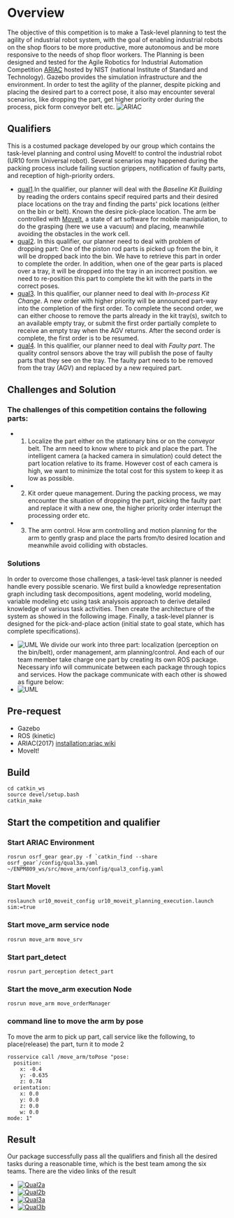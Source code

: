 # Overview
The objective of this competition is to make a Task-level planning to test the agility of industrial robot system, with the goal of enabling industrial robots on the shop floors to be more productive, more autonomous and be more responsive to the needs of shop floor workers. The Planning is been designed and tested for the Agile Robotics for Industrial Automation Competition [ARIAC](http://gazebosim.org/ariac) hosted by NIST (national Institute of Standard and Technology). Gazebo provides the simulation infrastructure and the environment. In order to test the agility of the planner, despite picking and placing the desired part to a correct pose, it also may encounter several scenarios, like dropping the part, get higher priority order during the process, pick form conveyor belt etc.
![ARIAC](https://github.com/zzjkf2009/move_arm/blob/master/ARIAC.png)

## Qualifiers
This is a costumed package developed by our group which contains the task-level planning and control using MoveIt! to control the industrial robot (UR10 form Universal robot).  Several scenarios may happened during the packing process include failing suction grippers, notification of faulty parts, and reception of high-priority orders.
 - [qual1](https://bitbucket.org/osrf/ariac/wiki/2017/qualifiers/qual1).In the qualifier, our planner will deal with the *Baseline Kit Building* by reading the orders contains specif required parts and their desired place locations on the tray and finding the parts' pick locations (either on the bin or belt). Known the desire pick-place location. The arm be controlled with [MoveIt](https://moveit.ros.org/), a state of art software for mobile manipulation, to do the grasping (here we use a vacuum) and placing, meanwhile avoiding the obstacles in the work cell.
 - [qual2](https://bitbucket.org/osrf/ariac/wiki/2017/qualifiers/qual2_scenarios). In this qualifier, our planner need to deal with problem of dropping part: One of the piston rod parts is picked up from the bin, it will be dropped back into the bin. We have to retrieve this part in order to complete the order. In addition, when one of the gear parts is placed over a tray, it will be dropped into the tray in an incorrect position. we need to re-position this part to complete the kit with the parts in the correct poses.
 - [qual3](https://bitbucket.org/osrf/ariac/wiki/2017/qualifiers/qual3). In this qualifier, our planner need to deal with *In-process Kit Change*. A new order with higher priority will be announced part-way into the completion of the first order. To complete the second order, we can either choose to remove the parts already in the kit tray(s), switch to an available empty tray, or submit the first order partially complete to receive an empty tray when the AGV returns. After the second order is complete, the first order is to be resumed.
 - [qual4](https://bitbucket.org/osrf/ariac/wiki/2017/qualifiers/qual3). In this qualifier, our planner need to deal with *Faulty part*. The quality control sensors above the tray will publish the pose of faulty parts that they see on the tray. The faulty part needs to be removed from the tray (AGV) and replaced by a new required part.   

## Challenges and Solution
### The challenges of this competition contains the following parts:
- 1. Localize the part either on the stationary bins or on the conveyor belt. The arm need to know where to pick and place the part. The intelligent camera (a hacked camera in simulation) could detect the part location relative to its frame. However cost of each camera is high, we want to minimize the total cost for this system to keep it as low as possible.
- 2. Kit order queue management. During the packing process, we may encounter the situation of dropping the part, picking the faulty part and replace it with a new one, the higher priority order interrupt the processing order etc.
- 3. The arm control. How arm controlling and motion planning for the arm to gently grasp and place the parts from/to desired location and meanwhile avoid colliding with obstacles.
### Solutions
In order to overcome those challenges, a task-level task planner is needed handle every possible scenario. We first build a knowledge representation graph including task decompositions, agent modeling, world modeling, variable modeling etc using task analysois approach to derive detailed knowledge of various task activities. Then create the architecture of the system as showed in the following image. Finally, a task-level planner is designed for the pick-and-place action (initial state to goal state, which has complete specifications).
- ![UML](https://github.com/zzjkf2009/move_arm/blob/master/UML.jpg)
We divide our work into three part: localization (perception on the bin/belt), order management, arm planning/control. And each of our team member take charge one part by creating its own ROS package. Necessary info will communicate between each package through topics and services. How the package communicate with each other is showed as figure below:
- ![UML](https://github.com/zzjkf2009/move_arm/blob/master/Architecture.png)

## Pre-request
- Gazebo
- ROS (kinetic)
- ARIAC(2017) [installation:ariac wiki](http://wiki.ros.org/ariac/Tutorials/SystemSetup)
- MoveIt!

## Build
```
cd catkin_ws
source devel/setup.bash
catkin_make
```

## Start the competition and qualifier
### Start ARIAC Environment
```
rosrun osrf_gear gear.py -f `catkin_find --share osrf_gear`/config/qual3a.yaml ~/ENPM809_ws/src/move_arm/config/qual3_config.yaml
```

### Start MoveIt
```
roslaunch ur10_moveit_config ur10_moveit_planning_execution.launch sim:=true
```

### Start move_arm service node
```
rosrun move_arm move_srv
```
### Start part_detect
```
rosrun part_perception detect_part
```
### Start the move_arm execution Node
```
rosrun move_arm move_orderManager
```
### command line to move the arm by pose
To move the arm to pick up part, call service like the following,
to place(release) the part, turn it to mode 2
```
rosservice call /move_arm/toPose "pose:
  position:
    x: -0.4
    y: -0.635
    z: 0.74
  orientation:
    x: 0.0
    y: 0.0
    z: 0.0
    w: 0.0
mode: 1"
```
## Result
Our package successfully pass all the qualifiers and finish all the desired tasks during a reasonable time, which is the best team among the six teams. There are the video links of the result
- [![Qual2a](https://img.youtube.com/vi/EdZv5IVYHCU/0.jpg)](https://www.youtube.com/watch?v=EdZv5IVYHCU)
- [![Qual2b](https://img.youtube.com/vi/EmTPnTIXFfU/0.jpg)](https://www.youtube.com/watch?v=EmTPnTIXFfU)
- [![Qual3a](https://img.youtube.com/vi/UthBsMiXU0U/0.jpg)](https://www.youtube.com/watch?v=UthBsMiXU0U)
- [![Qual3b](https://img.youtube.com/vi/gtExci9a5ag/0.jpg)](https://www.youtube.com/watch?v=gtExci9a5ag)

